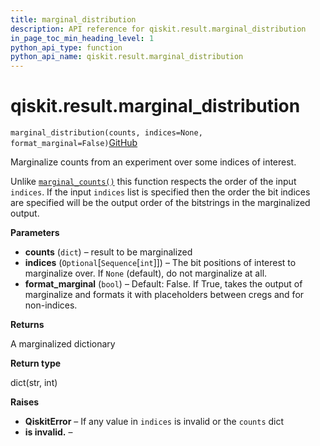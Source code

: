 ```yaml
---
title: marginal_distribution
description: API reference for qiskit.result.marginal_distribution
in_page_toc_min_heading_level: 1
python_api_type: function
python_api_name: qiskit.result.marginal_distribution
---
```


# qiskit.result.marginal\_distribution

<span id="qiskit.result.marginal_distribution" />

`marginal_distribution(counts, indices=None, format_marginal=False)`[GitHub](https://github.com/qiskit/qiskit/tree/stable/0.42/qiskit/result/utils.py "view source code")

Marginalize counts from an experiment over some indices of interest.

Unlike [`marginal_counts()`](qiskit.result.marginal_counts "qiskit.result.marginal_counts") this function respects the order of the input `indices`. If the input `indices` list is specified then the order the bit indices are specified will be the output order of the bitstrings in the marginalized output.

**Parameters**

*   **counts** (`dict`) – result to be marginalized
*   **indices** (`Optional`\[`Sequence`\[`int`]]) – The bit positions of interest to marginalize over. If `None` (default), do not marginalize at all.
*   **format\_marginal** (`bool`) – Default: False. If True, takes the output of marginalize and formats it with placeholders between cregs and for non-indices.

**Returns**

A marginalized dictionary

**Return type**

dict(str, int)

**Raises**

*   **QiskitError** – If any value in `indices` is invalid or the `counts` dict
*   **is invalid.** –

